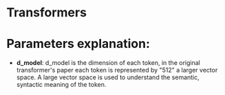 # Transformers 

# Parameters explanation: 
- **d_model**: d_model is the dimension of each token, in the original transformer's paper each token is represented by "512" a larger vector space. 
             A large vector space is used to understand the semantic, syntactic meaning of the token.
  
